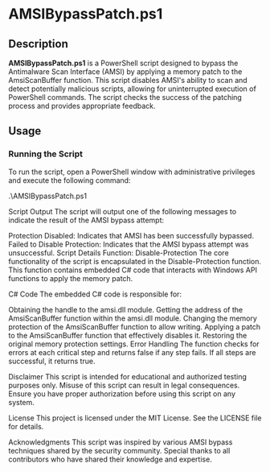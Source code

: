 # AMSIBypassPatch.ps1

## Description

**AMSIBypassPatch.ps1** is a PowerShell script designed to bypass the Antimalware Scan Interface (AMSI) by applying a memory patch to the AmsiScanBuffer function. This script disables AMSI's ability to scan and detect potentially malicious scripts, allowing for uninterrupted execution of PowerShell commands. The script checks the success of the patching process and provides appropriate feedback.

## Usage

### Running the Script

To run the script, open a PowerShell window with administrative privileges and execute the following command:

.\AMSIBypassPatch.ps1

Script Output
The script will output one of the following messages to indicate the result of the AMSI bypass attempt:

Protection Disabled: Indicates that AMSI has been successfully bypassed.
Failed to Disable Protection: Indicates that the AMSI bypass attempt was unsuccessful.
Script Details
Function: Disable-Protection
The core functionality of the script is encapsulated in the Disable-Protection function. This function contains embedded C# code that interacts with Windows API functions to apply the memory patch.

C# Code
The embedded C# code is responsible for:

Obtaining the handle to the amsi.dll module.
Getting the address of the AmsiScanBuffer function within the amsi.dll module.
Changing the memory protection of the AmsiScanBuffer function to allow writing.
Applying a patch to the AmsiScanBuffer function that effectively disables it.
Restoring the original memory protection settings.
Error Handling
The function checks for errors at each critical step and returns false if any step fails. If all steps are successful, it returns true.

Disclaimer
This script is intended for educational and authorized testing purposes only. Misuse of this script can result in legal consequences. Ensure you have proper authorization before using this script on any system.

License
This project is licensed under the MIT License. See the LICENSE file for details.

Acknowledgments
This script was inspired by various AMSI bypass techniques shared by the security community. Special thanks to all contributors who have shared their knowledge and expertise.
